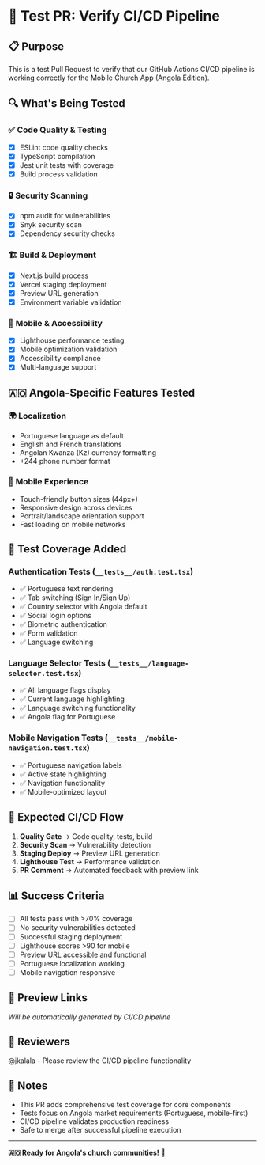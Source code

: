 # 🧪 Test PR: Verify CI/CD Pipeline

## 📋 **Purpose**
This is a test Pull Request to verify that our GitHub Actions CI/CD pipeline is working correctly for the Mobile Church App (Angola Edition).

## 🔍 **What's Being Tested**

### ✅ **Code Quality & Testing**
- [x] ESLint code quality checks
- [x] TypeScript compilation
- [x] Jest unit tests with coverage
- [x] Build process validation

### 🔒 **Security Scanning**
- [x] npm audit for vulnerabilities
- [x] Snyk security scan
- [x] Dependency security checks

### 🏗️ **Build & Deployment**
- [x] Next.js build process
- [x] Vercel staging deployment
- [x] Preview URL generation
- [x] Environment variable validation

### 📱 **Mobile & Accessibility**
- [x] Lighthouse performance testing
- [x] Mobile optimization validation
- [x] Accessibility compliance
- [x] Multi-language support

## 🇦🇴 **Angola-Specific Features Tested**

### 🌍 **Localization**
- Portuguese language as default
- English and French translations
- Angolan Kwanza (Kz) currency formatting
- +244 phone number format

### 📱 **Mobile Experience**
- Touch-friendly button sizes (44px+)
- Responsive design across devices
- Portrait/landscape orientation support
- Fast loading on mobile networks

## 🧪 **Test Coverage Added**

### **Authentication Tests** (`__tests__/auth.test.tsx`)
- ✅ Portuguese text rendering
- ✅ Tab switching (Sign In/Sign Up)
- ✅ Country selector with Angola default
- ✅ Social login options
- ✅ Biometric authentication
- ✅ Form validation
- ✅ Language switching

### **Language Selector Tests** (`__tests__/language-selector.test.tsx`)
- ✅ All language flags display
- ✅ Current language highlighting
- ✅ Language switching functionality
- ✅ Angola flag for Portuguese

### **Mobile Navigation Tests** (`__tests__/mobile-navigation.test.tsx`)
- ✅ Portuguese navigation labels
- ✅ Active state highlighting
- ✅ Navigation functionality
- ✅ Mobile-optimized layout

## 🚀 **Expected CI/CD Flow**

1. **Quality Gate** → Code quality, tests, build
2. **Security Scan** → Vulnerability detection
3. **Staging Deploy** → Preview URL generation
4. **Lighthouse Test** → Performance validation
5. **PR Comment** → Automated feedback with preview link

## 📊 **Success Criteria**

- [ ] All tests pass with >70% coverage
- [ ] No security vulnerabilities detected
- [ ] Successful staging deployment
- [ ] Lighthouse scores >90 for mobile
- [ ] Preview URL accessible and functional
- [ ] Portuguese localization working
- [ ] Mobile navigation responsive

## 🔗 **Preview Links**
*Will be automatically generated by CI/CD pipeline*

## 👥 **Reviewers**
@jkalala - Please review the CI/CD pipeline functionality

## 📝 **Notes**
- This PR adds comprehensive test coverage for core components
- Tests focus on Angola market requirements (Portuguese, mobile-first)
- CI/CD pipeline validates production readiness
- Safe to merge after successful pipeline execution

---

**🇦🇴 Ready for Angola's church communities! 🙏**
